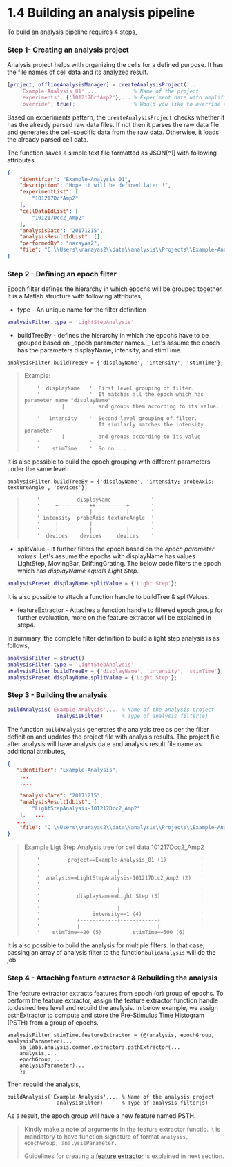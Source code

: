 # 1.4 Building an analysis pipeline

To build an analysis pipeline requires 4 steps,

### Step 1- Creating an analysis project

Analysis project helps with organizing the cells for a defined purpose. It has the file names of cell data and its analyzed result.

```Matlab
[project, offlineAnalysisManager] = createAnalysisProject(...
    'Example-Analysis_01',...            % Name of the project
    'experiments', {'101217Dc*Amp2'},... % Experiment date with amplifier channel 
    'override', true);                   % Would you like to override the project
```

Based on experiments pattern, the `createAnalysisProject` checks whether it has the already parsed raw data files. If not then it parses the raw data file and generates the cell-specific data from the raw data. Otherwise, it loads the already parsed cell data.

The function saves a simple text file formatted as JSON[^1] with following attributes.

```json
{
    "identifier": "Example-Analysis_01",
    "description": "Hope it will be defined later !",
    "experimentList": [
        "101217Dc*Amp2"
    ],
    "cellDataIdList": [
        "101217Dcc2_Amp2"
    ],
    "analysisDate": "20171215",
    "analysisResultIdList": [],
    "performedBy": "narayas2",
    "file": "C:\\Users\\narayas2\\data\\analysis\\Projects\\Example-Analysis_01\\project.json"
}
```

### Step 2 - Defining an epoch filter

Epoch filter defines the hierarchy in which epochs will be grouped together. It is a Matlab structure with following attributes,

* type -  An unique name for the filter definition

```Matlab
analysisFilter.type = 'LightStepAnalysis'
```

* buildTreeBy - defines the hierarchy in which the epochs have to be grouped based on _epoch parameter names. _
  Let's assume the epoch has the parameters displayName, intensity, and stimTime. 

```
analysisFilter.buildTreeBy = {'displayName', 'intensity', 'stimTime'};
```

> Example:
>
> ```
>     '  displayName   '  First level grouping of filter. 
>     '                '  It matches all the epoch which has parameter name "displayName" 
>             |           and groups them according to its value.
>     
>     '   intensity    '  Second level grouping of filter. 
>                         It similarly matches the intensity parameter
>             |           and groups according to its value
>     '                '
>     '    stimTime    '  So on ...
> ```

It is also possible to build the epoch grouping with different parameters under the same level.

```
analysisFilter.buildTreeBy = {'displayName', 'intensity; probeAxis; textureAngle', 'devices'};
```

> ```
>     '            displayName             '
>     '     +----------++----------+       '
>     '     |          |           |       '
>     ' intensity  probeAxis textureAngle  ' 
>     '     |          |                   '
>     '     |          |           |       '
>     '  devices    devices     devices    '
> ```

* splitValue -  It further filters the epoch based on the _epoch parameter values_. Let's assume the epochs with displayName has values LightStep, MovingBar, DriftingGrating. The below code filters the epoch which has _displayName equals Light Step_.  

```Matlab
analysisPreset.displayName.splitValue = {'Light Step'};
```

It is also possible to attach a function handle to buildTree & splitValues.

* featureExtractor - Attaches a function handle to filtered epoch group for further evaluation, more on the feature extractor will be explained in step4. 

In summary, the complete filter definition to build a light step analysis is as follows,

```Matlab
analysisFilter = struct()
analysisFilter.type = 'LightStepAnalysis'
analysisFilter.buildTreeBy = {'displayName', 'intensity', 'stimTime'};
analysisPreset.displayName.splitValue = {'Light Step'};
```

### Step 3 - Building the analysis

```Matlab
buildAnalysis('Example-Analysis',... % Name of the analysis project
                analysisFilter)      % Type of analysis filter(s)
```

The function `buildAnalysis` generates the analysis tree as per the filter definition and updates the project file with analysis results. The  project file after analysis will have analysis date and analysis result file name as additional attributes,

```json
{
   "identifier": "Example-Analysis",
    ... 
    ....

    "analysisDate": "20171215",
    "analysisResultIdList": [
        "LightStepAnalysis-101217Dcc2_Amp2"
    ],   ... 
   ...
    "file": "C:\\Users\\narayas2\\data\\analysis\\Projects\\Example-Analysis_01\\project.json"
}
```

> Example Ligt Step Analysis tree for cell data 101217Dcc2\_Amp2
>
> ```
>     '         project==Example-Analysis_01 (1)           '
>     '                                                    '
>     '                         |                          '
>     '  analysis==LightStepAnalysis-101217Dcc2_Amp2 (2)   '
>     '                                                    '
>     '                         |                          '
>     '            displayName==Light Step (3)             '
>     '                                                    '
>     '                         |                          '
>     '                 intensity==1 (4)                   '
>     '            +------------+------------+             '
>     '            |                         |             '
>     '    stimTime==20 (5)          stimTime==500 (6)     '
> ```

It is also possible to build the analysis for multiple filters. In that case, passing an array of analysis filter to the function`bulidAnalysis` will do the job. 

### Step 4 - Attaching feature extractor & Rebuilding the analysis

The feature extractor extracts features from epoch \(or\) group of epochs. To perform the feature extractor, assign the feature extractor function handle to desired tree level and rebuild the analysis. In below example, we assign psthExtractor to compute and store the Pre-Stimulus Time Histogram \(PSTH\) from a group of epochs.

```
analysisFilter.stimTime.featureExtractor = {@(analysis, epochGroup, analysisParameter)...
    sa_labs.analysis.common.extractors.psthExtractor(...
    analysis,...
    epochGroup,...
    analysisParameter)...
    };
```

Then rebuild the analysis,

```
buildAnalysis('Example-Analysis',... % Name of the analysis project
                analysisFilter)      % Type of analysis filter(s)
```

As a result, the epoch group will have a new feature named PSTH.

> Kindly make a note of arguments in the feature extractor functio. It is mandatory to have function signature of format  `analysis, epochGroup, analysisParameter.`
>
> Guidelines for creating a [feature extractor](/building-analysis-pipeline/creating-feature-extractor.md) is explained in next section.



